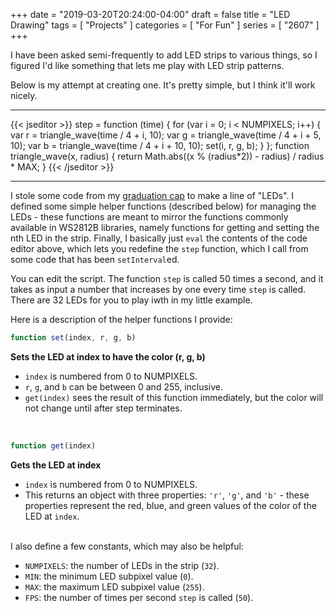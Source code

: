 +++
date = "2019-03-20T20:24:00-04:00"
draft = false
title = "LED Drawing"
tags = [ "Projects" ]
categories = [ "For Fun" ]
series = [ "2607" ]
+++

I have been asked semi-frequently to add LED strips to various things, so I figured I'd like something that lets me play with LED strip patterns.

<!--more-->

Below is my attempt at creating one. It's pretty simple, but I think it'll work nicely.

<link rel="stylesheet" type="text/css" href="style.css">
<script src="https://johnwesthoff.com/js/jquery.min.js"> </script>
<script src="leds.js"></script>

---

<ul id='ledstrip'></ul>

{{< jseditor >}}
step = function (time) {
    for (var i = 0; i < NUMPIXELS; i++) {
        var r = triangle_wave(time / 4 + i, 10);
        var g = triangle_wave(time / 4 + i + 5, 10);
        var b = triangle_wave(time / 4 + i + 10, 10);
        set(i, r, g, b);
    }
};
function triangle_wave(x, radius) {
    return Math.abs((x % (radius*2)) - radius) / radius * MAX;
} 
{{< /jseditor >}}

---

I stole some code from my [graduation cap](https://johnwesthoff.com/projects/gradcapus/) to make
a line of "LEDs". I defined some simple helper functions (described below) for managing the LEDs - these functions are meant
to mirror the functions commonly available in WS2812B libraries, namely functions for getting and setting the nth LED in the strip.
Finally, I basically just `eval` the contents of the code editor above, which lets you redefine the `step` function, which I call from
some code that has been `setInterval`ed.


You can edit the script. The function `step` is called 50 times a second, and it takes as input a number that increases by one every
time `step` is called. There are 32 LEDs for you to play iwth in my little example. 

Here is a description of the helper functions I provide:

```javascript
function set(index, r, g, b)
```
<div>
<b>Sets the LED at index to have the color (r, g, b)</b>
<ul><li><code>index</code> is numbered from 0 to NUMPIXELS.  </li>
<li><code>r</code>, <code>g</code>, and <code>b</code> can be between 0 and 255, inclusive.  </li>
<li><code>get(index)</code> sees the result of this function immediately,
but the color will not change until after step terminates.  </li>
</ul>
</div>

<br>

```javascript
function get(index)
```
<div>
<b>Gets the LED at index</b>
<ul>
<li><code>index</code> is numbered from 0 to NUMPIXELS.  </li>
<li>This returns an object with three properties:
<code>'r'</code>, <code>'g'</code>, and <code>'b'</code> - these properties represent
the red, blue, and green values of the color of the LED at <code>index</code>.
</li>
</ul>
</div>
<br>
<div>
I also define a few constants, which may also be helpful:
<ul>
<li><code>NUMPIXELS</code>: the number of LEDs in the strip (<code>32</code>).</li>
<li><code>MIN</code>: the minimum LED subpixel value (<code>0</code>).</li>
<li><code>MAX</code>: the maximum LED subpixel value (<code>255</code>).</li>
<li><code>FPS</code>: the number of times per second <code>step</code> is called (<code>50</code>).</li>
</ul>
</div>
